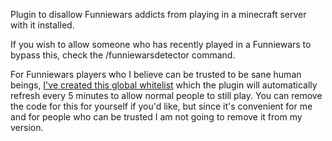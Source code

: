 Plugin to disallow Funniewars addicts from playing in a minecraft server with it installed.

If you wish to allow someone who has recently played in a Funniewars to bypass this, check the /funniewarsdetector command.

For Funniewars players who I believe can be trusted to be sane human beings, [I've created this global whitelist](https://github.com/TrollsterCooleg/FunniewarsDetectorWhitelist) which the plugin will automatically refresh every 5 minutes to allow normal people to still play. You can remove the code for this for yourself if you'd like, but since it's convenient for me and for people who can be trusted I am not going to remove it from my version.
